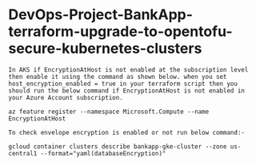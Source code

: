 # DevOps-Project-BankApp-terraform-upgrade-to-opentofu-secure-kubernetes-clusters
```
In AKS if EncryptionAtHost is not enabled at the subscription level then enable it using the command as shown below. when you set host_encryption_enabled = true in your terraform script then you should run the below command if EncryptionAtHost is not enabled in your Azure Account subscription.

az feature register --namespace Microsoft.Compute --name EncryptionAtHost
```
```
To check envelope encryption is enabled or not run below command:-

gcloud container clusters describe bankapp-gke-cluster --zone us-central1 --format="yaml(databaseEncryption)"

```
